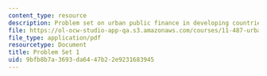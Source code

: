 ```yaml
---
content_type: resource
description: Problem set on urban public finance in developing countries.
file: https://ol-ocw-studio-app-qa.s3.amazonaws.com/courses/11-487-urban-public-finance-in-developing-countries-fall-2004/9bfb8b7a3693da6447b22e9231683945_problem_set_1.pdf
file_type: application/pdf
resourcetype: Document
title: Problem Set 1
uid: 9bfb8b7a-3693-da64-47b2-2e9231683945
---
```

